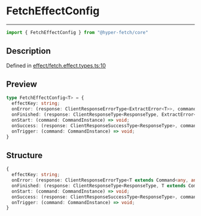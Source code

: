 

# FetchEffectConfig

<div class="api-docs__separator" data-reactroot="">

---

</div><div class="api-docs__import" data-reactroot="">

```ts
import { FetchEffectConfig } from "@hyper-fetch/core"
```

</div><div class="api-docs__section">

## Description

</div><div class="api-docs__description"><span class="api-docs__do-not-parse">



</span></div><p class="api-docs__definition">

Defined in [effect/fetch.effect.types.ts:10](https://github.com/BetterTyped/hyper-fetch/blob/2ce105c7/packages/core/src/effect/fetch.effect.types.ts#L10)

</p><div class="api-docs__section">

## Preview

</div><div class="api-docs__preview type">

```ts
type FetchEffectConfig<T> = {
  effectKey: string; 
  onError: (response: ClientResponseErrorType<ExtractError<T>>, command: CommandInstance) => void; 
  onFinished: (response: ClientResponseType<ResponseType, ExtractError<T>>, command: CommandInstance) => void; 
  onStart: (command: CommandInstance) => void; 
  onSuccess: (response: ClientResponseSuccessType<ResponseType>, command: CommandInstance) => void; 
  onTrigger: (command: CommandInstance) => void; 
}
```

</div><div class="api-docs__section">

## Structure

</div><div class="api-docs__returns">

```ts
{
  effectKey: string;
  onError: (response: ClientResponseErrorType<T extends Command<any, any, any, infer G, infer L, any, any, any, any, any> ? G | L : never>, command: CommandInstance) => void;
  onFinished: (response: ClientResponseType<ResponseType, T extends Command<any, any, any, infer G, infer L, any, any, any, any, any> ? G | L : never>, command: CommandInstance) => void;
  onStart: (command: CommandInstance) => void;
  onSuccess: (response: ClientResponseSuccessType<ResponseType>, command: CommandInstance) => void;
  onTrigger: (command: CommandInstance) => void;
}
```

</div>